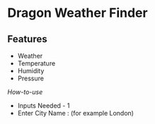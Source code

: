 # Dragon Weather Finder #

## Features
   * Weather
   * Temperature
   * Humidity
   * Pressure

*How-to-use*
   * Inputs Needed  - 1
   * Enter City Name : (for example London)
